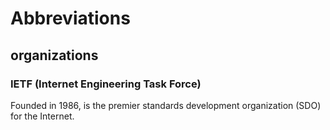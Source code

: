 # Abbreviations

## organizations

### IETF (Internet Engineering Task Force)

Founded in 1986, is the premier standards development organization (SDO) for the Internet.
